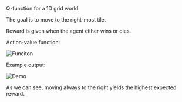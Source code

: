 Q-function for a 1D grid world.

The goal is to move to the right-most tile.

Reward is given when the agent either wins or dies.

Action-value function:

![Funciton](https://user-images.githubusercontent.com/127620405/225748615-bad2c9b1-8b05-4c20-ba77-6ad46970dd2c.png)

Example output:

![Demo](https://user-images.githubusercontent.com/127620405/225748226-ed9f7736-276e-47bb-bde8-643c0f1eae14.png)

As we can see, moving always to the right yields the highest expected reward.
